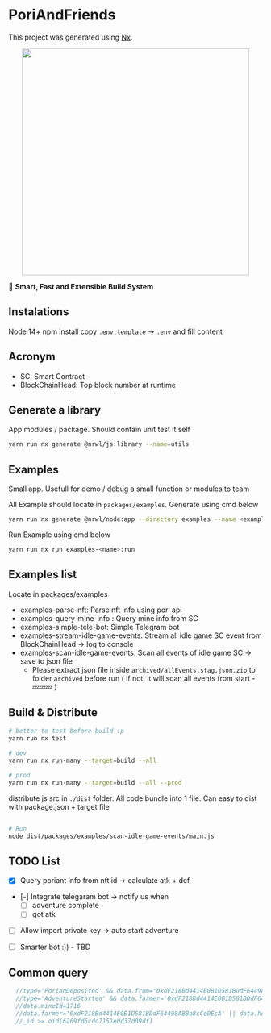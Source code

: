 

# PoriAndFriends

This project was generated using [Nx](https://nx.dev).

<p style="text-align: center;"><img src="https://raw.githubusercontent.com/nrwl/nx/master/images/nx-logo.png" width="450"></p>

🔎 **Smart, Fast and Extensible Build System**

## Instalations

Node 14+
npm install
copy `.env.template` -> `.env` and fill content

## Acronym

- SC: Smart Contract
- BlockChainHead: Top block number at runtime

## Generate a library

App modules / package. Should contain unit test it self

``` sh
yarn run nx generate @nrwl/js:library --name=utils
```

## Examples

Small app. Usefull for demo / debug a small function or modules to team

All Example should locate in `packages/examples`. Generate using cmd below

``` sh
yarn run nx generate @nrwl/node:app --directory examples --name <exampleName>
```

Run Example using cmd below

``` sh
yarn run nx run examples-<name>:run
```

## Examples list

Locate in packages/examples

- examples-parse-nft: Parse nft info using pori api
- examples-query-mine-info : Query mine info from SC
- examples-simple-tele-bot: Simple Telegram bot
- examples-stream-idle-game-events: Stream all idle game SC event from BlockChainHead -> log to console
- examples-scan-idle-game-events: Scan all events of idle game SC -> save to json file
  - Please extract json file inside `archived/allEvents.stag.json.zip` to folder `archived` before run ( if not. it will scan all events from start - 💤💤💤 )

## Build & Distribute

```sh
# better to test before build :p
yarn run nx test

# dev
yarn run nx run-many --target=build --all

# prod
yarn run nx run-many --target=build --all --prod
```

distribute js src in `./dist` folder. All code bundle into 1 file. Can easy to dist with
 package.json + target file

```sh

# Run
node dist/packages/examples/scan-idle-game-events/main.js
```

## TODO List

- [x] Query poriant info from nft id -> calculate atk + def
- [-] Integrate telegaram bot -> notify us when
   - [ ] adventure complete 
   - [ ] got atk
- [ ] Allow import private key -> auto start adventure
- [ ] Smarter bot :)) - TBD


## Common query

```ts
  //type='PorianDeposited' && data.from="0xdF218Bd4414E0B1D581BDdF64498ABBa8cCe0EcA"
  //type='AdventureStarted' && data.farmer='0xdF218Bd4414E0B1D581BDdF64498ABBa8cCe0EcA'
  //data.mineId=1716
  //data.farmer='0xdF218Bd4414E0B1D581BDdF64498ABBa8cCe0EcA' || data.helper='0xdF218Bd4414E0B1D581BDdF64498ABBa8cCe0EcA'
  //_id >= oid(6269fd6cdc7151e0d37d09df)
```
